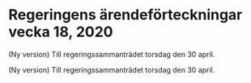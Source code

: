# Regeringens ärendeförteckningar vecka 18, 2020

(Ny version) Till regeringssammanträdet torsdag den 30 april.

(Ny version) Till regeringssammanträdet torsdag den 30 april.
